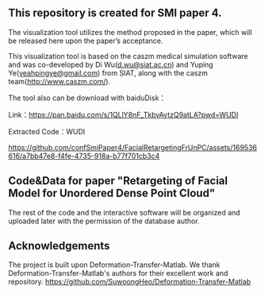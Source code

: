 
## This repository is created for SMI paper 4.

The visualization tool utilizes the method proposed in the paper, which will be released here upon the paper’s acceptance.

This visualization tool is based on the caszm medical simulation software and was co-developed by Di Wu(d.wu@siat.ac.cn) and Yuping Ye(yeahpingye@gmail.com) from SIAT, along with the caszm team(http://www.caszm.com/).

The tool also can be download with baiduDisk：

Link：https://pan.baidu.com/s/1QLlY8nF_TkbvAytzQ9atLA?pwd=WUDI 

Extracted Code：WUDI 


https://github.com/confSmiPaper4/FacialRetargetingFrUnPC/assets/169536616/a7bb47e8-f4fe-4735-918a-b77f701cb3c4






## Code&Data for paper "Retargeting of Facial Model for Unordered  Dense Point Cloud"

The rest of the code and the interactive software will be organized and uploaded later with the permission of the database author.

## Acknowledgements

The project is built upon Deformation-Transfer-Matlab. We thank Deformation-Transfer-Matlab's authors for their excellent work and repository.
https://github.com/SuwoongHeo/Deformation-Transfer-Matlab




